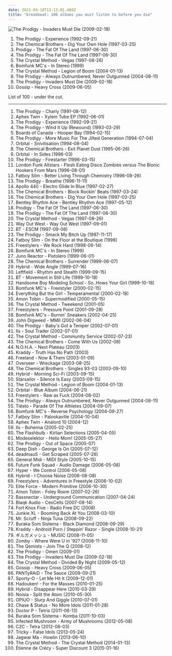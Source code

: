```yaml
---
date: 2021-04-10T13:13:01.489Z
title: "breakbeat: 100 albums you must listen to before you die"
---
```

![The Prodigy - Invaders Must Die (2009-02-18)](https://img.discogs.com/-hsZ8hXisE0OxDlr48pcZdL_K0g=/fit-in/600x503/filters:strip_icc():format(jpeg):mode_rgb():quality(90)/discogs-images/R-1664210-1494147337-2287.jpeg.jpg "The Prodigy - Invaders Must Die (2009-02-18)")
<ol class="albums">
<li data-cover="https://img.discogs.com/bSMt1idCUjPnH0eq3gle4B5GpHQ=/fit-in/592x600/filters:strip_icc():format(jpeg):mode_rgb():quality(90)/discogs-images/R-76156-1231368734.jpeg.jpg" data-tags="electronic, breakbeat, rave, techno" role="button">The Prodigy - Experience (1992-09-21)</li>
<li data-cover="http://coverartarchive.org/release/79f2fb40-1e55-4a56-b749-89a9c73d8cb6/19177871704-500.jpg" data-tags="electronic, big beat" role="button">The Chemical Brothers - Dig Your Own Hole (1997-03-25)</li>
<li data-cover="http://coverartarchive.org/release/288f8c49-5cb9-45cd-9b1e-062e565224fb/16552695792-500.jpg" data-tags="electronic, 90s, breakbeat, the prodigy" role="button">Prodigy - The Fat Of The Land (1997-06-30)</li>
<li data-cover="http://coverartarchive.org/release/f80aac8c-32cc-4a2c-ae2b-658628f505f2/21372046654-500.jpg" data-tags="electronic" role="button">The Prodigy - The Fat Of The Land (1997-06-30)</li>
<li data-cover="http://coverartarchive.org/release/7a664645-ab08-4ffe-9ad2-a34c47029bb2/10125792528-500.jpg" data-tags="electronic, breakbeat" role="button">The Crystal Method - Vegas (1997-08-26)</li>
<li data-cover="https://img.discogs.com/hALqARRNhy9I9mxdtUCKXurMkjc=/fit-in/130x130/filters:strip_icc():format(jpeg):mode_rgb():quality(90)/discogs-images/R-10748-1083265077.jpg.jpg" data-tags="breakbeat" role="button">Bomfunk MC's - In Stereo (1999)</li>
<li data-cover="https://img.discogs.com/-Y1s-IWydUvT-hb8HWRv38IUxbg=/fit-in/400x346/filters:strip_icc():format(jpeg):mode_rgb():quality(90)/discogs-images/R-229723-1391753369-3106.jpeg.jpg" data-tags="electronic, breakbeat" role="button">The Crystal Method - Legion of Boom (2004-01-13)</li>
<li data-cover="http://coverartarchive.org/release/00bc3621-2184-354a-9d9c-cae28337d59b/3508428448-500.jpg" data-tags="electronic, breakbeat" role="button">The Prodigy - Always Outnumbered, Never Outgunned (2004-08-11)</li>
<li data-cover="https://img.discogs.com/-hsZ8hXisE0OxDlr48pcZdL_K0g=/fit-in/600x503/filters:strip_icc():format(jpeg):mode_rgb():quality(90)/discogs-images/R-1664210-1494147337-2287.jpeg.jpg" data-tags="electronic, breakbeat" role="button">The Prodigy - Invaders Must Die (2009-02-18)</li>
<li data-cover="http://coverartarchive.org/release/c9003d52-4214-422d-a0a2-4343fe9e75e0/6164086297-500.jpg" data-tags="classic rock, pop, rock, 80s, funky, breakbeat, underground" role="button">Gossip - Heavy Cross (2009-06-05)</li>
</ol>
List of 100 - under the cut.
<!-- more -->

_________________

<ol class="albums">
<li data-cover="http://coverartarchive.org/release/0d3add81-2f31-3575-83bb-44002b7d542b/12248561705-500.jpg" data-tags="electronic" role="button">
The Prodigy - Charly (1991-08-12)
</li>
<li data-cover="http://coverartarchive.org/release/147213f3-4756-4183-9cef-1360b0d90f42/4076525239-500.jpg" data-tags="techno, abstract, breakbeat, acid house, aersche-tag wegen die ich nach 1000 tracks noch kein profile hab alle anderen haben eins wieso ich nicht wieso aersche aersche kinder blumen" role="button">
Aphex Twin - Xylem Tube EP (1992-06-01)
</li>
<li data-cover="https://img.discogs.com/bSMt1idCUjPnH0eq3gle4B5GpHQ=/fit-in/592x600/filters:strip_icc():format(jpeg):mode_rgb():quality(90)/discogs-images/R-76156-1231368734.jpeg.jpg" data-tags="electronic, breakbeat, rave, techno" role="button">
The Prodigy - Experience (1992-09-21)
</li>
<li data-cover="http://coverartarchive.org/release/cc639294-f414-4489-85f5-fd428a7c2f23/12490480801-500.jpg" data-tags="electronic, dance, industrial, techno, breakbeat, the prodigy, 1990s" role="button">
The Prodigy - Wind It Up (Rewound) (1993-03-29)
</li>
<li data-cover="http://coverartarchive.org/release/12de76a3-5ded-4f20-a6e6-516c19b69d8d/4507495009-500.jpg" data-tags="ambient, idm, breakbeat, unavailable" role="button">
Boards of Canada - Hooper Bay (1994-02-15)
</li>
<li data-cover="http://coverartarchive.org/release/e1cfae23-df33-4a58-be49-5d34c6a5563e/3035311470-500.jpg" data-tags="electronic, techno" role="button">
The Prodigy - More Music For The Jilted Generation (1994-07-04)
</li>
<li data-cover="http://coverartarchive.org/release/e659da1c-cf43-3b6b-a7bb-31fe835d41fc/23548844170-500.jpg" data-tags="electronic" role="button">
Orbital - Snivilisation (1994-08-04)
</li>
<li data-cover="http://coverartarchive.org/release/2cc82f9c-52f3-4d71-8033-d1b0fb2b3ed8/9708222337-500.jpg" data-tags="electronic, big beat" role="button">
The Chemical Brothers - Exit Planet Dust (1995-06-26)
</li>
<li data-cover="https://img.discogs.com/MB7s4Pyk2PsJc95Z_yTqNIz703k=/fit-in/600x589/filters:strip_icc():format(jpeg):mode_rgb():quality(90)/discogs-images/R-31772-1366733878-7061.jpeg.jpg" data-tags="electronic" role="button">
Orbital - In Sides (1996-03)
</li>
<li data-cover="http://coverartarchive.org/release/e4222607-c5e9-3712-89eb-8e88667fe4cf/3285800780-500.jpg" data-tags="techno, breakbeat, british, 90s" role="button">
The Prodigy - Firestarter (1996-03-15)
</li>
<li data-cover="http://coverartarchive.org/release/9d804979-d783-4899-a493-a1c27540c565/28838672763-500.jpg" data-tags="trip-hop, downtempo, trip hop, ninja tune, breaks, future jazz, breakbeat, rhythm and blues, off, i must buy this for the name alone, awesome title, funny title, funked acid jazz, nojsa spins this vinyl" role="button">
London Funk Allstars - Flesh Eating Disco Zombies versus The Bionic Hookers From Mars (1996-08-01)
</li>
<li data-cover="http://coverartarchive.org/release/91a6d06d-118b-422e-8fe2-f8c19bf5bc4b/7479556436-500.jpg" data-tags="big beat, electronic" role="button">
Fatboy Slim - Better Living Through Chemistry (1996-08-26)
</li>
<li data-cover="https://img.discogs.com/6jHiwdFvTCGsesqfZbdYJMmJDJQ=/fit-in/600x465/filters:strip_icc():format(jpeg):mode_rgb():quality(90)/discogs-images/R-6011965-1408793301-7678.jpeg.jpg" data-tags="big beat, techno, breakbeat" role="button">
The Prodigy - Breathe (1996-11-11)
</li>
<li data-cover="http://coverartarchive.org/release/6da3c2e5-cfe5-458f-a202-8d4dc6473981/13803321396-500.jpg" data-tags="electronic" role="button">
Apollo 440 - Electro Glide In Blue (1997-02-27)
</li>
<li data-cover="http://coverartarchive.org/release/f7c17729-db28-4aed-81e7-8fb340eecd24/10119816281-500.jpg" data-tags="electronica, british, techno, idm, 90s, breakbeat, europe, big beat, 1990s, european, radio europe, angie and dave, angiedave" role="button">
The Chemical Brothers - Block Rockin' Beats (1997-03-24)
</li>
<li data-cover="http://coverartarchive.org/release/79f2fb40-1e55-4a56-b749-89a9c73d8cb6/19177871704-500.jpg" data-tags="electronic, big beat" role="button">
The Chemical Brothers - Dig Your Own Hole (1997-03-25)
</li>
<li data-cover="https://img.discogs.com/W1wBY1fPrkbArglm19JIndz2T3Y=/fit-in/600x600/filters:strip_icc():format(jpeg):mode_rgb():quality(90)/discogs-images/R-51686-1570878836-2085.jpeg.jpg" data-tags="trip-hop, instrumental, 90s, breakbeat, cartoon, lbm, collected, college years, sample collage" role="button">
Bentley Rhythm Ace - Bentley Rhythm Ace (1997-05-12)
</li>
<li data-cover="http://coverartarchive.org/release/288f8c49-5cb9-45cd-9b1e-062e565224fb/16552695792-500.jpg" data-tags="electronic, 90s, breakbeat, the prodigy" role="button">
Prodigy - The Fat Of The Land (1997-06-30)
</li>
<li data-cover="http://coverartarchive.org/release/f80aac8c-32cc-4a2c-ae2b-658628f505f2/21372046654-500.jpg" data-tags="electronic" role="button">
The Prodigy - The Fat Of The Land (1997-06-30)
</li>
<li data-cover="http://coverartarchive.org/release/7a664645-ab08-4ffe-9ad2-a34c47029bb2/10125792528-500.jpg" data-tags="electronic, breakbeat" role="button">
The Crystal Method - Vegas (1997-08-26)
</li>
<li data-cover="http://coverartarchive.org/release/c6497354-0cb3-4d79-970d-42dea8ec2f15/859143079-500.jpg" data-tags="trance" role="button">
Way Out West - Way Out West (1997-09-01)
</li>
<li data-cover="http://coverartarchive.org/release/f8b4438b-425c-4698-a5d4-b5d939165e2c/6952657222-500.jpg" data-tags="trance" role="button">
BT - ESCM (1997-09-08)
</li>
<li data-cover="http://coverartarchive.org/release/7a3e28a8-04fc-3304-9e3e-877dcb6166b3/3085390601-500.jpg" data-tags="the prodigy, electronica, british, experimental, techno, idm, 90s, b-side, europe, european, radio europe" role="button">
The Prodigy - Smack My Bitch Up (1997-11-17)
</li>
<li data-cover="http://coverartarchive.org/release/4e48d986-ca1d-47f4-8694-7477aea0f159/24821791374-500.jpg" data-tags="electronic, dj mix, big beat" role="button">
Fatboy Slim - On the Floor at the Boutique (1998)
</li>
<li data-cover="http://coverartarchive.org/release/7787e897-c3c9-4e80-bda6-2189bfbcdad4/4834963518-500.jpg" data-tags="breaks, breakbeat" role="button">
Freestylers - We Rock Hard (1998-06-14)
</li>
<li data-cover="https://img.discogs.com/hALqARRNhy9I9mxdtUCKXurMkjc=/fit-in/130x130/filters:strip_icc():format(jpeg):mode_rgb():quality(90)/discogs-images/R-10748-1083265077.jpg.jpg" data-tags="breakbeat" role="button">
Bomfunk MC's - In Stereo (1999)
</li>
<li data-cover="https://img.discogs.com/4I04dEaJ9AxOMvTe0cn4okyFfyY=/fit-in/300x300/filters:strip_icc():format(jpeg):mode_rgb():quality(90)/discogs-images/R-83664-001.jpg.jpg" data-tags="breakbeat, goa, goa trance, sought" role="button">
Juno Reactor - Pistolero (1999-06-01)
</li>
<li data-cover="https://img.discogs.com/a2Cjnvb9cHXVliuXfInRJTuW-5k=/fit-in/600x600/filters:strip_icc():format(jpeg):mode_rgb():quality(90)/discogs-images/R-1402484-1263684507.jpeg.jpg" data-tags="electronic, big beat" role="button">
The Chemical Brothers - Surrender (1999-06-07)
</li>
<li data-cover="https://img.discogs.com/V0DqeCBw4jR_1LUs0jDJ0echTlw=/fit-in/600x531/filters:strip_icc():format(jpeg):mode_rgb():quality(90)/discogs-images/R-240940-1409469585-9407.jpeg.jpg" data-tags="breakbeat, electronic, trance" role="button">
Hybrid - Wide Angle (1999-07-16)
</li>
<li data-cover="https://img.discogs.com/AL95j2ZUy29GDzrzPy4zjk5IuDA=/fit-in/600x599/filters:strip_icc():format(jpeg):mode_rgb():quality(90)/discogs-images/R-1482104-1243751254.jpeg.jpg" data-tags="electronic" role="button">
Leftfield - Rhythm and Stealth (1999-09-15)
</li>
<li data-cover="https://img.discogs.com/J6Y3mlnQ_3fwk5IEv-aZA6wS4QI=/fit-in/600x600/filters:strip_icc():format(jpeg):mode_rgb():quality(90)/discogs-images/R-9207-1274183015.jpeg.jpg" data-tags="trance" role="button">
BT - Movement in Still Life (1999-10-18)
</li>
<li data-cover="https://img.discogs.com/Cv61f3dZ1ZmlWdIJcoiaV042i94=/fit-in/600x581/filters:strip_icc():format(jpeg):mode_rgb():quality(90)/discogs-images/R-38416-1334406772.jpeg.jpg" data-tags="hip-hop" role="button">
Handsome Boy Modeling School - So..Hows Your Girl (1999-10-18)
</li>
<li data-cover="https://img.discogs.com/vok-pww6XUx5QFygj9FX9zAfMXs=/fit-in/600x515/filters:strip_icc():format(jpeg):mode_rgb():quality(90)/discogs-images/R-106523-1258962168.jpeg.jpg" data-tags="trance" role="button">
Bomfunk MC's - Freestyler (2000-02-15)
</li>
<li data-cover="https://img.discogs.com/GtoMOXBxTsOqrQvOQ4_degxBtlA=/fit-in/600x593/filters:strip_icc():format(jpeg):mode_rgb():quality(90)/discogs-images/R-31372-1258068612.jpeg.jpg" data-tags="electronica, everything but the girl, electronic, lounge" role="button">
Everything But the Girl - Temperamental (2000-02-18)
</li>
<li data-cover="http://coverartarchive.org/release/a7fef0ff-821a-4e9b-badc-adf2f3c08da1/6094822103-500.jpg" data-tags="electronic" role="button">
Amon Tobin - Supermodified (2000-05-15)
</li>
<li data-cover="https://img.discogs.com/G3eQegMvT-dbtvd-azpSoIdFM9I=/fit-in/600x600/filters:strip_icc():format(jpeg):mode_rgb():quality(90)/discogs-images/R-215888-1148545820.jpeg.jpg" data-tags="electronic, big beat" role="button">
The Crystal Method - Tweekend (2001-05)
</li>
<li data-cover="https://img.discogs.com/SlbGg0Pm2D-vyvf4_jtCP3-NVZA=/fit-in/600x600/filters:strip_icc():format(jpeg):mode_rgb():quality(90)/discogs-images/R-115047-1559037425-5951.jpeg.jpg" data-tags="electronic, breakbeat" role="button">
Freestylers - Pressure Point (2001-09-28)
</li>
<li data-cover="http://coverartarchive.org/release/0db9c833-3f51-423c-8130-41ee094beb64/9977555739-500.jpg" data-tags="breakbeat" role="button">
Bomfunk MC's - Burnin' Sneakers (2002-04-25)
</li>
<li data-cover="http://coverartarchive.org/release/b7db227f-d102-37cd-aad9-85923a56be99/26315639345-500.jpg" data-tags="electronic, trance, house, breakbeat, synthpop, progressive trance, john digweed" role="button">
John Digweed - MMII (2002-06-04)
</li>
<li data-cover="http://coverartarchive.org/release/c11777c3-17ed-42bd-8494-14bdca597522/16649087200-500.jpg" data-tags="electronic" role="button">
The Prodigy - Baby's Got a Temper (2002-07-01)
</li>
<li data-cover="https://img.discogs.com/rvIzjZEdAS-7QFVf1W_02knsCh8=/fit-in/600x596/filters:strip_icc():format(jpeg):mode_rgb():quality(90)/discogs-images/R-75095-1437081190-4592.jpeg.jpg" data-tags="breakbeat" role="button">
Ils - Soul Trader (2002-07-01)
</li>
<li data-cover="http://coverartarchive.org/release/44009f4f-58f5-434a-9249-0d53a9cee46d/10126021533-500.jpg" data-tags="electronic" role="button">
The Crystal Method - Community Service (2002-07-23)
</li>
<li data-cover="https://img.discogs.com/StqPQsGS1lBDPXhOUNG8_Zwf4I0=/fit-in/300x300/filters:strip_icc():format(jpeg):mode_rgb():quality(90)/discogs-images/R-482940-1121544057.jpg.jpg" data-tags="electronic" role="button">
The Chemical Brothers - Come With Us (2002-08)
</li>
<li data-cover="http://coverartarchive.org/release/49cd5b24-36d8-4de0-aace-dfa25b386bfa/8545384175-500.jpg" data-tags="drum and bass, breakbeat" role="button">
N.O.H.A. - Next Plateau (2003)
</li>
<li data-cover="https://img.discogs.com/xyN9ydFIEnKr1KhZD2V1i7KI_Jg=/fit-in/330x297/filters:strip_icc():format(jpeg):mode_rgb():quality(90)/discogs-images/R-260392-1217478390.jpeg.jpg" data-tags="electronica, idm, breakbeat" role="button">
Kraddy - Truth Has No Path (2003)
</li>
<li data-cover="http://coverartarchive.org/release/28e3b48f-82b6-4733-b6df-270107e8fd94/3113437097-500.jpg" data-tags="breakbeat" role="button">
Freeland - Now & Them (2003-01-09)
</li>
<li data-cover="https://img.discogs.com/mU_PY87EMZkuEH2NnufJ6T8WU3U=/fit-in/484x480/filters:strip_icc():format(jpeg):mode_rgb():quality(90)/discogs-images/R-417033-1110584937.jpg.jpg" data-tags="electronic" role="button">
Overseer - Wreckage (2003-08-25)
</li>
<li data-cover="http://coverartarchive.org/release/29314f96-150a-463f-9de2-716117ae8c7e/10117994621-500.jpg" data-tags="electronic, electronica, british" role="button">
The Chemical Brothers - Singles 93-03 (2003-09-10)
</li>
<li data-cover="http://coverartarchive.org/release/735c3912-b9dd-42a2-af44-f4f6d25fe6f4/3489309570-500.jpg" data-tags="electronic" role="button">
Hybrid - Morning Sci-Fi (2003-09-15)
</li>
<li data-cover="https://img.discogs.com/jrWVzobDRoF5M8iFRO0_ha-z8PQ=/fit-in/600x592/filters:strip_icc():format(jpeg):mode_rgb():quality(90)/discogs-images/R-434193-1482085620-7376.jpeg.jpg" data-tags="britpop, indie rock" role="button">
Starsailor - Silence Is Easy (2003-09-15)
</li>
<li data-cover="https://img.discogs.com/-Y1s-IWydUvT-hb8HWRv38IUxbg=/fit-in/400x346/filters:strip_icc():format(jpeg):mode_rgb():quality(90)/discogs-images/R-229723-1391753369-3106.jpeg.jpg" data-tags="electronic, breakbeat" role="button">
The Crystal Method - Legion of Boom (2004-01-13)
</li>
<li data-cover="http://coverartarchive.org/release/a402de73-a281-31ea-bcac-e747ea9ca7cc/21363838332-500.jpg" data-tags="electronic, ambient" role="button">
Orbital - Blue Album (2004-06-21)
</li>
<li data-cover="https://img.discogs.com/NG7L1r4khs5Byo2QHY-TeLf_9XI=/fit-in/300x300/filters:strip_icc():format(jpeg):mode_rgb():quality(90)/discogs-images/R-304218-1095818087.jpg.jpg" data-tags="electronic, dance, breakbeat" role="button">
Freestylers - Raw as Fuck (2004-08-02)
</li>
<li data-cover="http://coverartarchive.org/release/00bc3621-2184-354a-9d9c-cae28337d59b/3508428448-500.jpg" data-tags="electronic, breakbeat" role="button">
The Prodigy - Always Outnumbered, Never Outgunned (2004-08-11)
</li>
<li data-cover="http://coverartarchive.org/release/176d1133-4c75-4017-9168-389b933b207c/13470088520-500.jpg" data-tags="trance, tiesto - parade of the athletes" role="button">
Tiësto - Parade Of The Athletes (2004-09-07)
</li>
<li data-cover="http://coverartarchive.org/release/ba2006d9-16d9-45b7-be0a-52f22d72874a/9977564666-500.jpg" data-tags="hip hop, rock, electro, dance, funk, breakbeat, nu skool breaks" role="button">
Bomfunk MC's - Reverse Psychology (2004-09-27)
</li>
<li data-cover="http://coverartarchive.org/release/935e24bd-0499-4d4c-b7d9-2f65425e371a/15930402127-500.jpg" data-tags="electronic" role="button">
Fatboy Slim - Palookaville (2004-10-04)
</li>
<li data-cover="https://img.discogs.com/3jssXq-ko7JTTQVjf-KBmQJMSdc=/fit-in/600x600/filters:strip_icc():format(jpeg):mode_rgb():quality(90)/discogs-images/R-6182563-1413120823-5887.jpeg.jpg" data-tags="idm" role="button">
Aphex Twin - Analord 10 (2004-12)
</li>
<li data-cover="http://coverartarchive.org/release/b5096063-cc22-4105-aed7-edf5a6a5a2c9/5922257933-500.jpg" data-tags="breakbeat, lovely super ils love fun" role="button">
Ils - Bohemia (2005-02-25)
</li>
<li data-cover="http://coverartarchive.org/release/9537e3a9-567f-445b-ad4c-145b282764de/6484407423-500.jpg" data-tags="idm" role="button">
The Flashbulb - Kirlian Selections (2005-04-05)
</li>
<li data-cover="http://coverartarchive.org/release/17a24f0b-799a-4abb-9f2b-251fcc5a6d9e/22782452024-500.jpg" data-tags="electronic" role="button">
Modeselektor - Hello Mom! (2005-05-27)
</li>
<li data-cover="https://img.discogs.com/HoT4PGMFEBm_wRAiHImr1s0RPfo=/fit-in/600x464/filters:strip_icc():format(jpeg):mode_rgb():quality(90)/discogs-images/R-7747-1290610750.jpeg.jpg" data-tags="breakbeat, electronic" role="button">
The Prodigy - Out of Space (2005-07)
</li>
<li data-cover="http://coverartarchive.org/release/5fec26c0-4f00-4b19-8cb8-7958cca4bccf/3109418276-500.jpg" data-tags="dance, house, electronic" role="button">
Deep Dish - George Is On (2005-07-12)
</li>
<li data-cover="http://coverartarchive.org/release/3d07019d-3a22-3902-a9ee-da69fe228d70/6538061295-500.jpg" data-tags="house, electronic, breakbeat, downtempo" role="button">
deadmau5 - Get Scraped (2005-07-26)
</li>
<li data-cover="https://img.discogs.com/eSg97VBOuDmK3a-ohmyuthYK4LQ=/fit-in/600x592/filters:strip_icc():format(jpeg):mode_rgb():quality(90)/discogs-images/R-6867064-1428322635-3422.jpeg.jpg" data-tags="breaks, breakbeat" role="button">
General Midi - MIDI Style (2005-10-15)
</li>
<li data-cover="http://coverartarchive.org/release/a292d675-5e37-491c-8e76-15f8c1f0570b/9853899226-500.jpg" data-tags="british, drum and bass, breakbeat" role="button">
Future Funk Squad - Audio Damage (2006-05-08)
</li>
<li data-cover="https://img.discogs.com/VwjS0kvWBE33o6_5UsVbu3So8t8=/fit-in/517x509/filters:strip_icc():format(jpeg):mode_rgb():quality(90)/discogs-images/R-748371-1154802754.jpeg.jpg" data-tags="breakbeat" role="button">
Hyper - We Control (2006-05-08)
</li>
<li data-cover="https://img.discogs.com/8UmEZvw_mS2l_6Ic_c4zXXPBLq8=/fit-in/600x450/filters:strip_icc():format(jpeg):mode_rgb():quality(90)/discogs-images/R-9062999-1488959114-4398.jpeg.jpg" data-tags="breakbeat, electronic" role="button">
Hybrid - I Choose Noise (2006-08-08)
</li>
<li data-cover="http://coverartarchive.org/release/7af825c1-66d9-4876-b5f7-1aecf45a3811/2528877745-500.jpg" data-tags="breakbeat" role="button">
Freestylers - Adventures in Freestyle (2006-10-02)
</li>
<li data-cover="http://coverartarchive.org/release/5bd51b49-072d-4420-9fbe-c68ec6637187/21928748973-500.jpg" data-tags="breakbeat" role="button">
Elite Force - Modern Primitive (2006-10-30)
</li>
<li data-cover="http://coverartarchive.org/release/7c42d81f-3a18-4739-94d9-af5eb66accbb/11240077077-500.jpg" data-tags="electronic, idm" role="button">
Amon Tobin - Foley Room (2007-02-26)
</li>
<li data-cover="http://coverartarchive.org/release/331161c2-7b97-43a8-b4f9-88c0e6a01127/8090852961-500.jpg" data-tags="electronic, dubstep, tribal fusion" role="button">
Bassnectar - Underground Communication (2007-04-24)
</li>
<li data-cover="http://coverartarchive.org/release/8cb54f27-51f3-4185-9772-e4dcf84cbe30/13038051479-500.jpg" data-tags="electronica, synthpop" role="button">
Blaqk Audio - CexCells (2007-08-14)
</li>
<li data-cover="https://img.discogs.com/aw35X62k25wmJ-2NmmK3F_gNIQg=/fit-in/300x300/filters:strip_icc():format(jpeg):mode_rgb():quality(90)/discogs-images/R-1464663-1224554071.png.jpg" data-tags="hip hop, alternative, dub, funk, breakbeat, groovy, big beat, uutta jazzia, acid lounge, lounge groove, shambles 2008, city lounge, my-love, acoustic groove, alternative lounge, lounge-tech, smoothly sexy sounding, groove lounge, electronic lounge jazz, lounge electronic, lounge uptempo, my lounge room, ouahhhhh, tropcool, chillounge1, jazzy vibes, epic lounge, sexy sounding, uuta jazzia, uutta jazziz" role="button">
Fort Knox Five - Radio Free DC (2008)
</li>
<li data-cover="http://coverartarchive.org/release/54a73470-8d02-4a18-b571-50cb0406c962/13278680258-500.jpg" data-tags="electronic" role="button">
Junkie XL - Booming Back At You (2008-03-10)
</li>
<li data-cover="http://coverartarchive.org/release/41283fb4-8a5d-4d83-a8b9-88b2b0420ed0/3527055147-500.jpg" data-tags="downtempo, ninja tune" role="button">
Mr. Scruff - Ninja Tuna (2008-09-22)
</li>
<li data-cover="http://coverartarchive.org/release/5a5418ec-d3bd-4f32-8782-b66d78c5b145/3551449520-500.jpg" data-tags="superbacana, kuduro" role="button">
Buraka Som Sistema - Black Diamond (2008-09-29)
</li>
<li data-cover="http://coverartarchive.org/release/e1fdc581-6f03-46a1-ac5a-cc18dfff1374/5428348641-500.jpg" data-tags="glitch-hop" role="button">
Kraddy - Android Porn / Steppin' Razor - Single (2008-10-21)
</li>
<li data-cover="https://via.placeholder.com/450" data-tags="breakbeat, industrial metal, nu metal, mathcore, music, music with beats" role="button">
ギルガメッシュ - MUSIC (2008-11-05)
</li>
<li data-cover="http://coverartarchive.org/release/87adb95f-bfcc-49f5-b7a0-c73ff9512589/26666196769-500.jpg" data-tags="breakbeat, rave, jungle" role="button">
Zomby - Where Were U in '92? (2008-11-10)
</li>
<li data-cover="http://coverartarchive.org/release/f20719f3-0c5f-426d-b3d8-d02e4fd4917f/3498321233-500.jpg" data-tags="drum and bass" role="button">
The Qemists - Join The Q (2008-12)
</li>
<li data-cover="https://img.discogs.com/7hvw8KZQdzOjB_dxsNoAOl5Z71o=/fit-in/600x599/filters:strip_icc():format(jpeg):mode_rgb():quality(90)/discogs-images/R-1623298-1291111056.jpeg.jpg" data-tags="breakbeat" role="button">
The Prodigy - Omen (2009-01)
</li>
<li data-cover="https://img.discogs.com/-hsZ8hXisE0OxDlr48pcZdL_K0g=/fit-in/600x503/filters:strip_icc():format(jpeg):mode_rgb():quality(90)/discogs-images/R-1664210-1494147337-2287.jpeg.jpg" data-tags="electronic, breakbeat" role="button">
The Prodigy - Invaders Must Die (2009-02-18)
</li>
<li data-cover="https://via.placeholder.com/450" data-tags="big beat, breakbeat, electronic" role="button">
The Crystal Method - Divided By Night (2009-05-12)
</li>
<li data-cover="http://coverartarchive.org/release/c9003d52-4214-422d-a0a2-4343fe9e75e0/6164086297-500.jpg" data-tags="classic rock, pop, rock, 80s, funky, breakbeat, underground" role="button">
Gossip - Heavy Cross (2009-06-05)
</li>
<li data-cover="http://coverartarchive.org/release/34ddc83f-e1c2-40ea-8c87-0bc1d6ab4e34/5073213622-500.jpg" data-tags="dubstep, dubstep idm, dj hiptronic" role="button">
PANTyRAiD - The Sauce (2009-09-21)
</li>
<li data-cover="http://coverartarchive.org/release/1f741d84-1362-44fd-9886-4781286d33e4/19096380097-500.jpg" data-tags="hip-hop, electronic, hip hop, dubstep, club, breakbeat" role="button">
Sporty-O - Let Me Hit It (2009-12-01)
</li>
<li data-cover="http://coverartarchive.org/release/e4fd4593-1cd3-49b6-988f-f58cf4f8c1ca/16501954698-500.jpg" data-tags="electronic, new rave, grime" role="button">
Hadouken! - For the Masses (2010-01-25)
</li>
<li data-cover="http://coverartarchive.org/release/009a01e7-774e-4d78-b435-e6d1defcbe76/3489385421-500.jpg" data-tags="electronica, trip-hop, alternative rock, breaks, breakbeat" role="button">
Hybrid - Disappear Here (2010-03-29)
</li>
<li data-cover="http://coverartarchive.org/release/e82d5c86-9c18-4842-9cc9-8e348ad3df6c/1214392676-500.jpg" data-tags="drum and bass, dubstep" role="button">
Noisia - Split the Atom (2010-05-30)
</li>
<li data-cover="http://coverartarchive.org/release/ed08e6b3-1c4a-4441-a1c1-d111f477d2a4/7741978584-500.jpg" data-tags="glitch" role="button">
OPIUO - Slurp And Giggle (2010-07-01)
</li>
<li data-cover="https://img.discogs.com/sVNmw-zFlPY39DEorIjqZUTJpDY=/fit-in/500x297/filters:strip_icc():format(jpeg):mode_rgb():quality(90)/discogs-images/R-2713155-1297691471.jpeg.jpg" data-tags="drum and bass" role="button">
Chase & Status - No More Idols (2011-01-28)
</li>
<li data-cover="https://img.discogs.com/y4XBgnPfRyJUXneW93sfjJwJt44=/fit-in/600x600/filters:strip_icc():format(jpeg):mode_rgb():quality(90)/discogs-images/R-3354632-1336033311.jpeg.jpg" data-tags="electronic, dubstep, drum and bass, breakbeat, tetris" role="button">
Doctor P - Tetris (2011-06-13)
</li>
<li data-cover="http://coverartarchive.org/release/cbdb4c70-25d6-4501-b673-04ca9e1ee227/4509805320-500.jpg" data-tags="breakbeat" role="button">
Buraka Som Sistema - Komba (2011-10-03)
</li>
<li data-cover="http://coverartarchive.org/release/24187665-87de-40eb-82db-ad38b6ca1566/1078624918-500.jpg" data-tags="electronic, dubstep, electro" role="button">
Infected Mushroom - Army of Mushrooms (2012-05-08)
</li>
<li data-cover="http://coverartarchive.org/release/8befc8d5-2418-459a-9001-85afb05a0aad/1913101833-500.jpg" data-tags="electro" role="button">
C2C - Tetra (2012-08-03)
</li>
<li data-cover="https://img.discogs.com/2tIQtaUvtbgFwzrucEywdPFlggU=/fit-in/595x600/filters:strip_icc():format(jpeg):mode_rgb():quality(90)/discogs-images/R-4591371-1374352097-3868.jpeg.jpg" data-tags="trip-hop" role="button">
Tricky - False Idols (2013-05-24)
</li>
<li data-cover="https://img.discogs.com/pr4P-Lu0VVSTmWZVoBfCXU3P7Uk=/fit-in/300x300/filters:strip_icc():format(jpeg):mode_rgb():quality(90)/discogs-images/R-4651028-1371094078-3852.jpeg.jpg" data-tags="indie, psychedelic pop" role="button">
Jagwar Ma - Howlin (2013-06-10)
</li>
<li data-cover="http://coverartarchive.org/release/2ceef135-c655-479c-99f9-cc0461de2795/9119127824-500.jpg" data-tags="breakbeat, electronic, big beat" role="button">
The Crystal Method - The Crystal Method (2014-01-13)
</li>
<li data-cover="http://coverartarchive.org/release/280de4fd-a172-49e6-b5ee-b22cf0540fd3/8930891640-500.jpg" data-tags="indie, house, breakbeat, better than best of 2015" role="button">
Étienne de Crécy - Super Discount 3 (2015-01-16)
</li>
</ol>